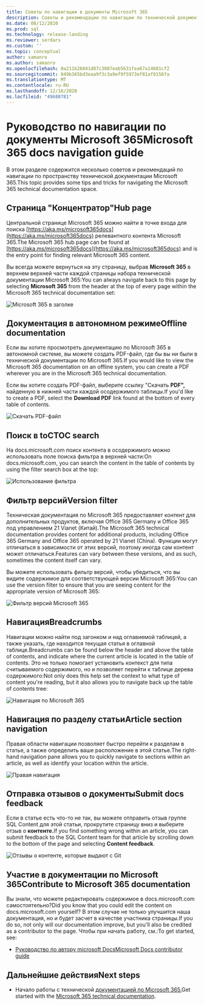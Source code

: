 ```yaml
---
title: Советы по навигации в документы Microsoft 365
description: Советы и рекомендации по навигации по технической документации Microsoft 365— поясняются такие моменты, как страница концентратора, оглавка, заглавная таблица, а также использование навигации и фильтрация версий.
ms.date: 08/12/2020
ms.prod: sql
ms.technology: release-landing
ms.reviewer: serdars
ms.custom: ''
ms.topic: conceptual
author: samanro
ms.author: samanro
ms.openlocfilehash: 0a211b26041d87c3087eab5631fea67a14601cf2
ms.sourcegitcommit: 849b365bd3eaa9f3c3a9ef9f5973ef81af9156fa
ms.translationtype: MT
ms.contentlocale: ru-RU
ms.lasthandoff: 12/16/2020
ms.locfileid: "49688781"
---
```

# <a name="microsoft-365-docs-navigation-guide"></a><span data-ttu-id="5d31f-103">Руководство по навигации по документы Microsoft 365</span><span class="sxs-lookup"><span data-stu-id="5d31f-103">Microsoft 365 docs navigation guide</span></span>

<span data-ttu-id="5d31f-104">В этом разделе содержится несколько советов и рекомендаций по навигации по пространству технической документации Microsoft 365.</span><span class="sxs-lookup"><span data-stu-id="5d31f-104">This topic provides some tips and tricks for navigating the Microsoft 365 technical documentation space.</span></span>  

## <a name="hub-page"></a><span data-ttu-id="5d31f-105">Страница "Концентратор"</span><span class="sxs-lookup"><span data-stu-id="5d31f-105">Hub page</span></span>

<span data-ttu-id="5d31f-106">Центральной странице Microsoft 365 можно найти в точке входа для поиска [https://aka.ms/microsoft365docs](https://aka.ms/microsoft365docs) релевантного контента Microsoft 365.</span><span class="sxs-lookup"><span data-stu-id="5d31f-106">The Microsoft 365 hub page can be found at [https://aka.ms/microsoft365docs](https://aka.ms/microsoft365docs) and is the entry point for finding relevant Microsoft 365 content.</span></span>

<span data-ttu-id="5d31f-107">Вы всегда можете вернуться на эту страницу, выбрав **Microsoft 365** в верхнем верхней части каждой страницы набора технической документации Microsoft 365:</span><span class="sxs-lookup"><span data-stu-id="5d31f-107">You can always navigate back to this page by selecting **Microsoft 365** from the header at the top of every page within the Microsoft 365 technical documentation set:</span></span>

![Microsoft 365 в заголке](media/m365-header-cursor.png)

## <a name="offline-documentation"></a><span data-ttu-id="5d31f-109">Документация в автономном режиме</span><span class="sxs-lookup"><span data-stu-id="5d31f-109">Offline documentation</span></span>

<span data-ttu-id="5d31f-110">Если вы хотите просмотреть документацию по Microsoft 365 в автономной системе, вы можете создать PDF-файл, где бы вы ни были в технической документации по Microsoft 365.</span><span class="sxs-lookup"><span data-stu-id="5d31f-110">If you would like to view the Microsoft 365 documentation on an offline system, you can create a PDF wherever you are in the Microsoft 365 technical documentation.</span></span>

<span data-ttu-id="5d31f-111">Если вы хотите создать PDF-файл, выберите ссылку "Скачать **PDF",** найденную в нижней части каждой осодержимого таблицы.</span><span class="sxs-lookup"><span data-stu-id="5d31f-111">If you'd like to create a PDF, select the **Download PDF** link found at the bottom of every table of contents.</span></span>

![Скачать PDF-файл](media/m365-download-pdf-cursor.png)

## <a name="toc-search"></a><span data-ttu-id="5d31f-113">Поиск в toC</span><span class="sxs-lookup"><span data-stu-id="5d31f-113">TOC search</span></span> 
<span data-ttu-id="5d31f-114">На docs.microsoft.com поиск контента в осодержимого можно использовать поле поиска фильтра в верхней части:</span><span class="sxs-lookup"><span data-stu-id="5d31f-114">On docs.microsoft.com, you can search the content in the table of contents by using the filter search box at the top:</span></span>

![Использование фильтра](media/m365-filter-by-title.png)

## <a name="version-filter"></a><span data-ttu-id="5d31f-116">Фильтр версий</span><span class="sxs-lookup"><span data-stu-id="5d31f-116">Version filter</span></span>
<span data-ttu-id="5d31f-117">Техническая документация по Microsoft 365 предоставляет контент для дополнительных продуктов, включая Office 365 Germany и Office 365 под управлением 21 Vianet (Китай).</span><span class="sxs-lookup"><span data-stu-id="5d31f-117">The Microsoft 365 technical documentation provides content for additional products, including Office 365 Germany and Office 365 operated by 21 Vianet (China).</span></span> <span data-ttu-id="5d31f-118">Функции могут отличаться в зависимости от этих версий, поэтому иногда сам контент может отличаться.</span><span class="sxs-lookup"><span data-stu-id="5d31f-118">Features can vary between these versions, and as such, sometimes the content itself can vary.</span></span>

<span data-ttu-id="5d31f-119">Вы можете использовать фильтр версий, чтобы убедиться, что вы видите содержимое для соответствующей версии Microsoft 365:</span><span class="sxs-lookup"><span data-stu-id="5d31f-119">You can use the version filter to ensure that you are seeing content for the appropriate version of Microsoft 365:</span></span>

![Фильтр версий Microsoft 365](media/m365-version-filter.png)

## <a name="breadcrumbs"></a><span data-ttu-id="5d31f-121">Навигация</span><span class="sxs-lookup"><span data-stu-id="5d31f-121">Breadcrumbs</span></span>

<span data-ttu-id="5d31f-122">Навигации можно найти под загонком и над оглавиемой таблицей, а также указать, где находится текущая статья в оглавной таблице.</span><span class="sxs-lookup"><span data-stu-id="5d31f-122">Breadcrumbs can be found below the header and above the table of contents, and indicate where the current article is located in the table of contents.</span></span>  <span data-ttu-id="5d31f-123">Это не только помогает установить контекст для типа считываемого содержимого, но и позволяет перейти к таблице дерева содержимого:</span><span class="sxs-lookup"><span data-stu-id="5d31f-123">Not only does this help set the context to what type of content you're reading, but it also allows you to navigate back up the table of contents tree:</span></span>

![Навигация по Microsoft 365](media/m365-breadcrumb.png)

## <a name="article-section-navigation"></a><span data-ttu-id="5d31f-125">Навигация по разделу статьи</span><span class="sxs-lookup"><span data-stu-id="5d31f-125">Article section navigation</span></span>

<span data-ttu-id="5d31f-126">Правая области навигации позволяет быстро перейти к разделам в статье, а также определить ваше расположение в этой статье.</span><span class="sxs-lookup"><span data-stu-id="5d31f-126">The right-hand navigation pane allows you to quickly navigate to sections within an article, as well as identify your location within the article.</span></span>  

![Правая навигация](media/m365-article-sections.png)

## <a name="submit-docs-feedback"></a><span data-ttu-id="5d31f-128">Отправка отзывов о документы</span><span class="sxs-lookup"><span data-stu-id="5d31f-128">Submit docs feedback</span></span>

<span data-ttu-id="5d31f-129">Если в статье есть что-то не так, вы можете отправить отзыв группе SQL Content для этой статьи, прокрутите страницу вниз и выберите отзыв о **контенте.**</span><span class="sxs-lookup"><span data-stu-id="5d31f-129">If you find something wrong within an article, you can submit feedback to the SQL Content team for that article by scrolling down to the bottom of the page and selecting **Content feedback**.</span></span>

![Отзывы о контенте, которые выдают с Git](media/m365-article-feedback.png)

## <a name="contribute-to-microsoft-365-documentation"></a><span data-ttu-id="5d31f-131">Участие в документации по Microsoft 365</span><span class="sxs-lookup"><span data-stu-id="5d31f-131">Contribute to Microsoft 365 documentation</span></span>

<span data-ttu-id="5d31f-132">Вы знали, что можете редактировать содержимое в docs.microsoft.com самостоятельно?</span><span class="sxs-lookup"><span data-stu-id="5d31f-132">Did you know that you could edit the content on docs.microsoft.com yourself?</span></span> <span data-ttu-id="5d31f-133">В этом случае не только улучшится наша документация, но и будет засчет в качестве участника страницы.</span><span class="sxs-lookup"><span data-stu-id="5d31f-133">If you do so, not only will our documentation improve, but you'll also be credited as a contributor to the page.</span></span> <span data-ttu-id="5d31f-134">Чтобы при начать работу, см.:</span><span class="sxs-lookup"><span data-stu-id="5d31f-134">To get started, see:</span></span>

- [<span data-ttu-id="5d31f-135">Руководство по автору microsoft Docs</span><span class="sxs-lookup"><span data-stu-id="5d31f-135">Microsoft Docs contributor guide</span></span>](https://docs.microsoft.com/contribute/)

## <a name="next-steps"></a><span data-ttu-id="5d31f-136">Дальнейшие действия</span><span class="sxs-lookup"><span data-stu-id="5d31f-136">Next steps</span></span>

- <span data-ttu-id="5d31f-137">Начало работы с технической [документацией по Microsoft 365.](index.yml)</span><span class="sxs-lookup"><span data-stu-id="5d31f-137">Get started with the [Microsoft 365 technical documentation](index.yml).</span></span>
